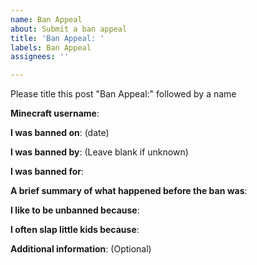 ```yaml
---
name: Ban Appeal
about: Submit a ban appeal
title: 'Ban Appeal: '
labels: Ban Appeal
assignees: ''

---
```


Please title this post "Ban Appeal:" followed by a name

**Minecraft username**:

**I was banned on**: (date)

**I was banned by**: (Leave blank if unknown)

**I was banned for**:

**A brief summary of what happened before the ban was**:

**I like to be unbanned because**:

**I often slap little kids because**:

**Additional information**: (Optional)
